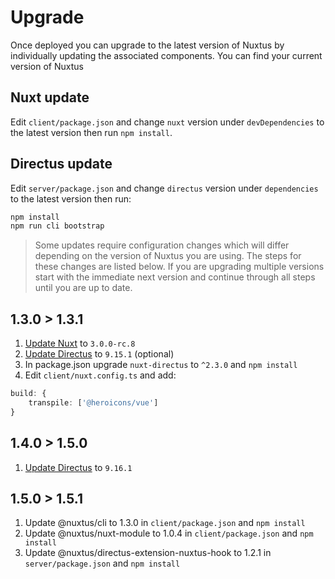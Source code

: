 # Upgrade

Once deployed you can upgrade to the latest version of Nuxtus by individually updating the associated components. You can find your current version of Nuxtus 

## Nuxt update

Edit `client/package.json` and change `nuxt` version under `devDependencies` to the latest version then run `npm install`.

## Directus update

Edit `server/package.json` and change `directus` version under `dependencies` to the latest version then run:

```bash
npm install
npm run cli bootstrap
```

> Some updates require configuration changes which will differ depending on the version of Nuxtus you are using. The steps for these changes are listed below. If you are upgrading multiple versions start with the immediate next version and continue through all steps until you are up to date.

## 1.3.0 > 1.3.1

1. [Update Nuxt](#nuxt-update) to `3.0.0-rc.8`
2. [Update Directus](#directus-update) to `9.15.1` (optional)
3. In package.json upgrade `nuxt-directus` to `^2.3.0` and `npm install`
4. Edit `client/nuxt.config.ts` and add:

```typescript
build: {
	transpile: ['@heroicons/vue']
}
```

## 1.4.0 > 1.5.0

1. [Update Directus](#directus-update) to `9.16.1`

## 1.5.0 > 1.5.1

1. Update @nuxtus/cli to 1.3.0 in `client/package.json` and `npm install`
2. Update @nuxtus/nuxt-module to 1.0.4 in `client/package.json` and `npm install`
3. Update @nuxtus/directus-extension-nuxtus-hook to 1.2.1 in `server/package.json` and `npm install`